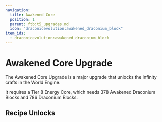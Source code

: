 ```yaml
---
navigation:
  title: Awakened Core
  position: 1
  parent: ftb:t5_upgrades.md
  icon: "draconicevolution:awakened_draconium_block"
item_ids:
  - draconicevolution:awakened_draconium_block
---
```

# Awakened Core Upgrade

<ItemImage id="draconicevolution:awakened_draconium_block" scale="3" />

The <Color id="gold">Awakened Core Upgrade</Color> is a major upgrade that unlocks the <Color id="gold">Infinity</Color> crafts in the <Color id="gold">World Engine</Color>.

It requires a Tier 8 Energy Core, which needs 378 <Color id="gold">Awakened Draconium Blocks</Color> and 786 <Color id="light_purple">Draconium Blocks</Color>.


## Recipe Unlocks

<ItemGrid>
  <ItemIcon id="avaritia:infinity_sword" />
  <ItemIcon id="avaritia:infinity_bow" />
  <ItemIcon id="avaritia:infinity_shovel" />
  <ItemIcon id="avaritia:infinity_hoe" />
  <ItemIcon id="avaritia:infinity_axe" />
  <ItemIcon id="avaritia:infinity_pickaxe" />
  <ItemIcon id="avaritia:infinity_helmet" />
  <ItemIcon id="avaritia:infinity_chestplate" />
  <ItemIcon id="avaritia:infinity_leggings" />
  <ItemIcon id="avaritia:infinity_boots" />
  <ItemIcon id="avaritia:infinity_catalyst" />
  <ItemIcon id="avaritia:infinity_ingot" />
  <ItemIcon id="avaritia:infinity_singularity" />
  <ItemIcon id="avaritia:endest_pearl" />
</ItemGrid>
